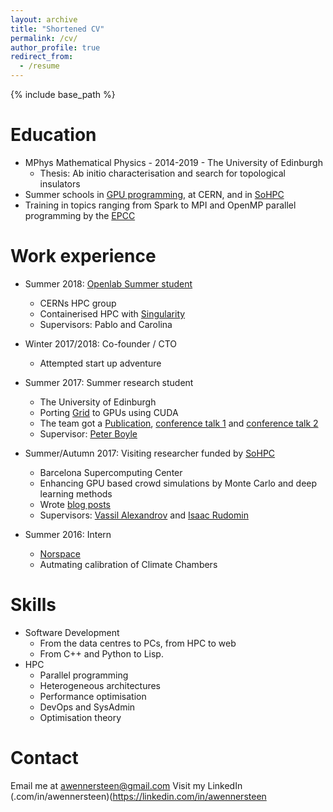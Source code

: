 ```yaml
---
layout: archive
title: "Shortened CV"
permalink: /cv/
author_profile: true
redirect_from:
  - /resume
---
```


{% include base_path %}

Education
======
* MPhys Mathematical Physics - 2014-2019 - The University of Edinburgh
  * Thesis: Ab initio characterisation and search for topological insulators
* Summer schools in [GPU programming](pumps), at CERN, and in [SoHPC]()
* Training in topics ranging from Spark to MPI and OpenMP parallel programming by the [EPCC]()

Work experience
======
* Summer 2018: [Openlab Summer student]()
  * CERNs HPC group
  * Containerised HPC with [Singularity]()
  * Supervisors: Pablo and Carolina

* Winter 2017/2018: Co-founder / CTO
  * Attempted start up adventure

* Summer 2017: Summer research student
  * The University of Edinburgh
  * Porting [Grid](https://github.com/paboyle/Grid) to GPUs using CUDA
  * The team got a [Publication](), [conference talk 1]() and [conference talk 2]()
  * Supervisor: [Peter Boyle]()

* Summer/Autumn 2017: Visiting researcher funded by [SoHPC]()
  * Barcelona Supercomputing Center
  * Enhancing GPU based crowd simulations by Monte Carlo and deep learning methods
  * Wrote [blog posts]()
  * Supervisors: [Vassil Alexandrov]() and [Isaac Rudomin]()

* Summer 2016: Intern
  * [Norspace](https://www.kongsberg.com/en/kds/kns/)
  * Autmating calibration of Climate Chambers
  
Skills
======
* Software Development
  * From the data centres to PCs, from HPC to web
  * From C++ and Python to Lisp. 
* HPC
  * Parallel programming
  * Heterogeneous architectures
  * Performance optimisation
  * DevOps and SysAdmin
  * Optimisation theory


Contact
======
Email me at [awennersteen@gmail.com](awennersteen@gmail.com)
Visit my LinkedIn (.com/in/awennersteen)(https://linkedin.com/in/awennersteen

